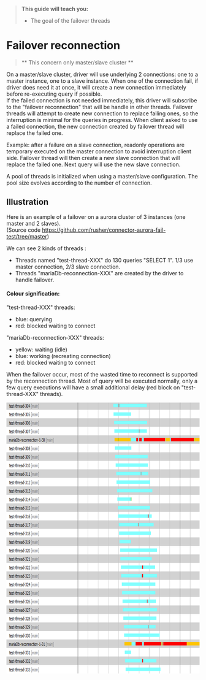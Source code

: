 
> **This guide will teach you:**
> * The goal of the failover threads

# Failover reconnection  

> ** This concern only master/slave cluster ** 

On a master/slave cluster, driver will use underlying 2 connections: one to a master instance, one to a slave instance. 
When one of the connection fail, if driver does need it at once, it will create a new connection immediately before re-executing query if possible.<br/>
If the failed connection is not needed immediately, this driver will subscribe to the "failover reconnection" that will be handle in other threads.
Failover threads will attempt to create new connection to replace failing ones, so the interruption is minimal for the queries in progress.
When client asked to use a failed connection, the new connection created by failover thread will replace the failed one. 

Example: after a failure on a slave connection, readonly operations are temporary executed on the master connection to avoid interruption client side. 
Failover thread will then create a new slave connection that will replace the failed one. Next query will use the new slave connection.

A pool of threads is initialized when using a master/slave configuration. The pool size evolves according to the number of connection. 

## Illustration

Here is an example of a failover on a aurora cluster of 3 instances (one master and 2 slaves).<br/>
(Source code https://github.com/rusher/connector-aurora-fail-test/tree/master)

We can see 2 kinds of threads : 
* Threads named "test-thread-XXX" do 130 queries "SELECT 1". 1/3 use master connection, 2/3 slave connection.
* Threads "mariaDb-reconnection-XXX" are created by the driver to handle failover.

#### Colour signification: 
"test-thread-XXX" threads: 
* blue: querying
* red: blocked waiting to connect

"mariaDb-reconnection-XXX" threads:  
* yellow: waiting (idle) 
* blue: working (recreating connection)
* red: blocked waiting to connect
 
When the failover occur, most of the wasted time to reconnect is supported by the reconnection thread.
Most of query will be executed normally, only a few query executions will have a small additional delay (red block on "test-thread-XXX" threads).    
    
<a href="./misc/images/telemetry.png" style="width:100%"><img height="707" width="637" border="0" hspace="0" vspace="0" src="./misc/images/aurora_fail_extract.png" /></a>
 